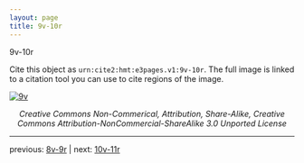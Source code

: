 ```yaml
---
layout: page
title: 9v-10r
---
```


9v-10r

Cite this object as `urn:cite2:hmt:e3pages.v1:9v-10r`. The full image is linked to a citation tool you can use to cite regions of the image.

[![9v](http://www.homermultitext.org/iipsrv?IIIF=/project/homer/pyramidal/deepzoom/hmt/e3bifolio/v1/E3_9v_10r.tif/full/800,/0/default.jpg)](http://www.homermultitext.org/ict2/?urn=urn:cite2:hmt:e3bifolio.v1:E3_9v_10r) 

<p style="text-align: center; font-style: italic;">Creative Commons Non-Commerical, Attribution, Share-Alike, Creative Commons Attribution-NonCommercial-ShareAlike 3.0 Unported License</p>

---

previous: [8v-9r](../8v-9r/) | next: [10v-11r](../10v-11r/)